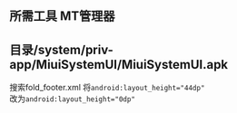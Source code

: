 ## 所需工具 MT管理器
## 目录/system/priv-app/MiuiSystemUI/MiuiSystemUI.apk

搜索fold_footer.xml
将`android:layout_height="44dp"`  
改为`android:layout_height="0dp"`


